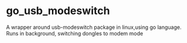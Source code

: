 # go_usb_modeswitch
A wrapper around usb-modeswitch package in linux,using go language. Runs in background, switching dongles to modem mode

